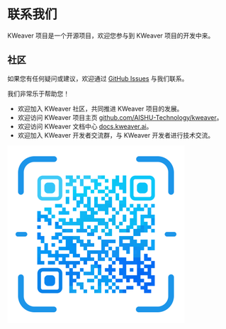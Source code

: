 # 联系我们

KWeaver 项目是一个开源项目，欢迎您参与到 KWeaver 项目的开发中来。

## 社区
如果您有任何疑问或建议，欢迎通过 [GitHub Issues](https://github.com/AISHU-Technology/kweaver/issues) 与我们联系。

我们非常乐于帮助您！
- 欢迎加入 KWeaver 社区，共同推进 KWeaver 项目的发展。
- 欢迎访问 KWeaver 项目主页 [github.com/AISHU-Technology/kweaver](https://github.com/AISHU-Technology/kweaver)。
- 欢迎访问 KWeaver 文档中心 [docs.kweaver.ai](https://docs.kweaver.ai)。
- 欢迎加入 KWeaver 开发者交流群，与 KWeaver 开发者进行技术交流。


![KWeaver 社区微信群二维码](../../images/wx_qr_code.png)

